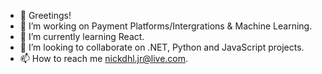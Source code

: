 - 👋 Greetings!
- 👀 I’m working on Payment Platforms/Intergrations & Machine Learning.
- 🌱 I’m currently learning React.
- 💞️ I’m looking to collaborate on .NET, Python and JavaScript projects.
- 📫 How to reach me nickdhl.jr@live.com.

<!---
nickattack97/nickattack97 is a ✨ special ✨ repository because its `README.md` (this file) appears on your GitHub profile.
You can click the Preview link to take a look at your changes.
--->
